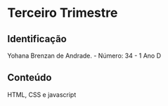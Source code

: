 # Terceiro Trimestre

## Identificação
Yohana Brenzan de Andrade. - Número: 34 - 1 Ano D

## Conteúdo
HTML, CSS e javascript
